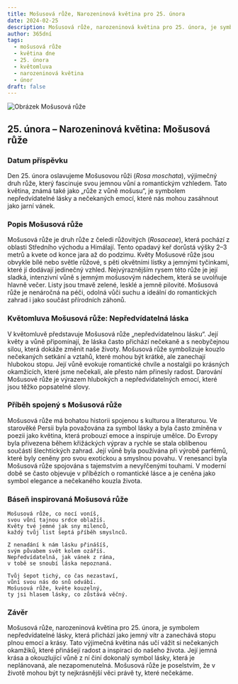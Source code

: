 ```yaml
---
title: Mošusová růže, Narozeninová květina pro 25. února
date: 2024-02-25
description: Mošusová růže, narozeninová květina pro 25. února, je symbolem Nepředvídatelná láska. Objevte její jedinečný význam, fascinující příběhy a poezii, která oslavuje její krásu.
author: 365dní
tags:
  - mošusová růže
  - květina dne
  - 25. února
  - květomluva
  - narozeninová květina
  - únor
draft: false
---
```


![Obrázek Mošusová růže](https://cdn.pixabay.com/photo/2020/04/26/11/08/rose-5094723_640.jpg#center)


## 25. února – Narozeninová květina: Mošusová růže

### Datum příspěvku

Den 25. února oslavujeme Mošusovou růži (_Rosa moschata_), výjimečný druh růže, který fascinuje svou jemnou vůní a romantickým vzhledem. Tato květina, známá také jako „růže z vůně mošusu“, je symbolem nepředvídatelné lásky a nečekaných emocí, které nás mohou zasáhnout jako jarní vánek.

### Popis Mošusová růže

Mošusová růže je druh růže z čeledi růžovitých (_Rosaceae_), která pochází z oblasti Středního východu a Himálají. Tento opadavý keř dorůstá výšky 2–3 metrů a kvete od konce jara až do podzimu. Květy Mošusové růže jsou obvykle bílé nebo světle růžové, s pěti okvětními lístky a jemnými tyčinkami, které jí dodávají jedinečný vzhled. Nejvýraznějším rysem této růže je její sladká, intenzivní vůně s jemným mošusovým nádechem, která se uvolňuje hlavně večer. Listy jsou tmavě zelené, lesklé a jemně pilovité. Mošusová růže je nenáročná na péči, odolná vůči suchu a ideální do romantických zahrad i jako součást přírodních záhonů.

### Květomluva Mošusová růže: Nepředvídatelná láska

V květomluvě představuje Mošusová růže „nepředvídatelnou lásku“. Její květy a vůně připomínají, že láska často přichází nečekaně a s neobyčejnou silou, která dokáže změnit naše životy. Mošusová růže symbolizuje kouzlo nečekaných setkání a vztahů, které mohou být krátké, ale zanechají hlubokou stopu. Její vůně evokuje romantické chvíle a nostalgii po krásných okamžicích, které jsme nečekali, ale přesto nám přinesly radost. Darování Mošusové růže je výrazem hlubokých a nepředvídatelných emocí, které jsou těžko popsatelné slovy.

### Příběh spojený s Mošusová růže

Mošusová růže má bohatou historii spojenou s kulturou a literaturou. Ve starověké Persii byla považována za symbol lásky a byla často zmíněna v poezii jako květina, která probouzí emoce a inspiruje umělce. Do Evropy byla přivezena během křižáckých výprav a rychle se stala oblíbenou součástí šlechtických zahrad. Její vůně byla používána při výrobě parfémů, které byly ceněny pro svou exotickou a smyslnou povahu. V renesanci byla Mošusová růže spojována s tajemstvím a nevyřčenými touhami. V moderní době se často objevuje v příbězích o romantické lásce a je ceněna jako symbol elegance a nečekaného kouzla života.

### Báseň inspirovaná Mošusová růže

```
Mošusová růže, co nocí voníš,  
svou vůní tajnou srdce oblažíš.  
Květy tvé jemné jak sny milenců,  
každý tvůj list šeptá příběh smyslnců.

Z nenadání k nám lásku přinášíš,  
svým půvabem svět kolem ozáříš.  
Nepředvídatelná, jak vánek z rána,  
v tobě se snoubí láska nepoznaná.

Tvůj šepot tichý, co čas nezastaví,  
vůní svou nás do snů odvábí.  
Mošusová růže, květe kouzelný,  
ty jsi hlasem lásky, co zůstává věčný.
```

### Závěr

Mošusová růže, narozeninová květina pro 25. února, je symbolem nepředvídatelné lásky, která přichází jako jemný vítr a zanechává stopu plnou emocí a krásy. Tato výjimečná květina nás učí vážit si nečekaných okamžiků, které přinášejí radost a inspiraci do našeho života. Její jemná krása a okouzlující vůně z ní činí dokonalý symbol lásky, která je neplánovaná, ale nezapomenutelná. Mošusová růže je poselstvím, že v životě mohou být ty nejkrásnější věci právě ty, které nečekáme.